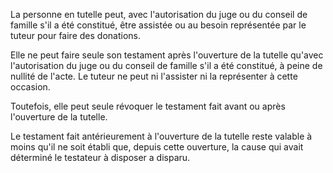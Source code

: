 La personne en tutelle peut, avec l'autorisation du juge ou du conseil de famille s'il a été constitué, être assistée ou au besoin représentée par le tuteur pour faire des donations.

Elle ne peut faire seule son testament après l'ouverture de la tutelle qu'avec l'autorisation du juge ou du conseil de famille s'il a été constitué, à peine de nullité de l'acte. Le tuteur ne peut ni l'assister ni la représenter à cette occasion.

Toutefois, elle peut seule révoquer le testament fait avant ou après l'ouverture de la tutelle.

Le testament fait antérieurement à l'ouverture de la tutelle reste valable à moins qu'il ne soit établi que, depuis cette ouverture, la cause qui avait déterminé le testateur à disposer a disparu.
